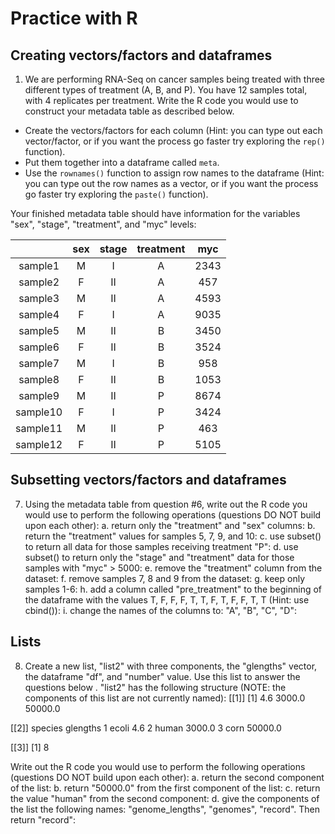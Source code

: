 # Practice with R
## Creating vectors/factors and dataframes
1. We are performing RNA-Seq on cancer samples being treated with three different types of treatment (A, B, and P). You have 12 samples total, with 4 replicates per treatment. Write the R code you would use to construct your metadata table as described below.  
 - Create the vectors/factors for each column (Hint: you can type out each vector/factor, or if you want the process go faster try exploring the `rep()` function).
 - Put them together into a dataframe called `meta`.
 - Use the `rownames()` function to assign row names to the dataframe (Hint: you can type out the row names as a vector, or if you want the process go faster try exploring the `paste()` function).

 Your finished metadata table should have information for the variables "sex", "stage", "treatment", and "myc" levels: 

 | |sex	| stage	| treatment	| myc |
 |:--:|:--: | :--:	| :------:	| :--: |
 |sample1|	M	|I	|A	|2343|
 |sample2|	F	|II	|A	|457|
 |sample3	|M	|II	|A	|4593|
 |sample4	|F	|I	|A	|9035|
 |sample5|	M	|II	|B	|3450|
 |sample6|	F|	II|	B|	3524|
 |sample7|	M|	I|	B|	958|
 |sample8|	F|	II|	B|	1053|
 |sample9|	M|	II|	P|	8674|
 |sample10	|F|	I	|P	|3424|
 |sample11|	M	|II	|P	|463|
 |sample12|	F|	II|	P|	5105|

 
## Subsetting vectors/factors and dataframes
 7. Using the metadata table from question #6, write out the R code you would use to perform the following operations (questions DO NOT build upon each other):
a. return only the "treatment" and "sex" columns:
b. return the "treatment" values for samples 5, 7, 9, and 10:
c. use subset() to return all data for those samples receiving treatment "P":
d. use subset() to return only the "stage" and "treatment" data for those samples with "myc" > 5000:
e. remove the "treatment" column from the dataset:
f.  remove samples 7, 8 and 9 from the dataset:
g. keep only samples 1-6:
h. add a column called "pre_treatment" to the beginning of the dataframe with the values T, F, F, F, T, T, F, T, F, F, T, T (Hint: use cbind()): 
i. change the names of the columns to: "A", "B", "C", "D":
 
## Lists
8. Create a new list, "list2" with three components, the "glengths" vector, the dataframe "df", and "number" value. Use this list to answer the questions below . "list2" has the following structure (NOTE: the components of this list are not currently named):
[[1]]
[1]   4.6  3000.0 50000.0 
 
[[2]]
     species glengths
1   ecoli       4.6
2   human   3000.0
3   corn       50000.0
 
[[3]]
[1] 8

Write out the R code you would use to perform the following operations (questions DO NOT build upon each other):
a. return the second component of the list:
b. return "50000.0" from the first component of the list:
c. return the value "human" from the second component: 
d. give the components of the list the following names: "genome_lengths", "genomes", "record". Then return "record":

